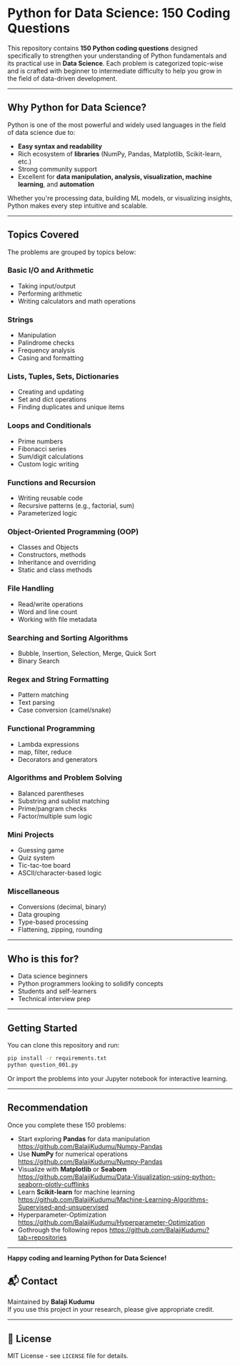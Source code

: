 # Python for Data Science: 150 Coding Questions


This repository contains **150 Python coding questions** designed specifically to strengthen your understanding of Python fundamentals and its practical use in **Data Science**. Each problem is categorized topic-wise and is crafted with beginner to intermediate difficulty to help you grow in the field of data-driven development.

---

## Why Python for Data Science?

Python is one of the most powerful and widely used languages in the field of data science due to:

- **Easy syntax and readability**
- Rich ecosystem of **libraries** (NumPy, Pandas, Matplotlib, Scikit-learn, etc.)
- Strong community support
- Excellent for **data manipulation, analysis, visualization, machine learning**, and **automation**

Whether you're processing data, building ML models, or visualizing insights, Python makes every step intuitive and scalable.

---

## Topics Covered

The problems are grouped by topics below:

###  Basic I/O and Arithmetic
- Taking input/output
- Performing arithmetic
- Writing calculators and math operations

###  Strings
- Manipulation
- Palindrome checks
- Frequency analysis
- Casing and formatting

###  Lists, Tuples, Sets, Dictionaries
- Creating and updating
- Set and dict operations
- Finding duplicates and unique items

###  Loops and Conditionals
- Prime numbers
- Fibonacci series
- Sum/digit calculations
- Custom logic writing

###  Functions and Recursion
- Writing reusable code
- Recursive patterns (e.g., factorial, sum)
- Parameterized logic

###  Object-Oriented Programming (OOP)
- Classes and Objects
- Constructors, methods
- Inheritance and overriding
- Static and class methods

###  File Handling
- Read/write operations
- Word and line count
- Working with file metadata

###  Searching and Sorting Algorithms
- Bubble, Insertion, Selection, Merge, Quick Sort
- Binary Search

###  Regex and String Formatting
- Pattern matching
- Text parsing
- Case conversion (camel/snake)

###  Functional Programming
- Lambda expressions
- map, filter, reduce
- Decorators and generators

###  Algorithms and Problem Solving
- Balanced parentheses
- Substring and sublist matching
- Prime/pangram checks
- Factor/multiple sum logic

###  Mini Projects
- Guessing game
- Quiz system
- Tic-tac-toe board
- ASCII/character-based logic

###  Miscellaneous
- Conversions (decimal, binary)
- Data grouping
- Type-based processing
- Flattening, zipping, rounding

---

## Who is this for?
- Data science beginners
- Python programmers looking to solidify concepts
- Students and self-learners
- Technical interview prep

---

## Getting Started
You can clone this repository and run:
```bash
pip install -r requirements.txt
python question_001.py
```

Or import the problems into your Jupyter notebook for interactive learning.

---

## Recommendation
Once you complete these 150 problems:
- Start exploring **Pandas** for data manipulation https://github.com/BalajiKudumu/Numpy-Pandas
- Use **NumPy** for numerical operations https://github.com/BalajiKudumu/Numpy-Pandas
- Visualize with **Matplotlib** or **Seaborn** https://github.com/BalajiKudumu/Data-Visualization-using-python-seaborn-plotly-cufflinks
- Learn **Scikit-learn** for machine learning https://github.com/BalajiKudumu/Machine-Learning-Algorithms-Supervised-and-unsupervised
- Hyperparameter-Optimization https://github.com/BalajiKudumu/Hyperparameter-Optimization
- Gothrough the following repos https://github.com/BalajiKudumu?tab=repositories

---

**Happy coding and learning Python for Data Science!**


## 📬 Contact

Maintained by **Balaji Kudumu**  
If you use this project in your research, please give appropriate credit.

---

## 📄 License

MIT License - see `LICENSE` file for details.
